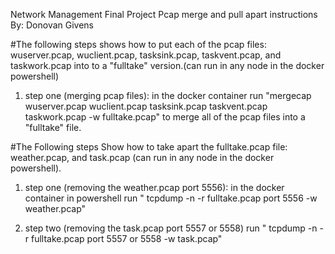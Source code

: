 Network Management Final Project Pcap merge and pull apart instructions
By: Donovan Givens


#The following steps shows how to put each of the pcap files: wuserver.pcap, wuclient.pcap, tasksink.pcap, taskvent.pcap, and taskwork.pcap into to a "fulltake" version.(can run in any node in the docker powershell)

1. step one (merging pcap files): in the docker container run "mergecap wuserver.pcap wuclient.pcap tasksink.pcap taskvent.pcap taskwork.pcap -w fulltake.pcap" to merge all of the pcap files into a "fulltake" file.




#The Following steps Show how to take apart the fulltake.pcap file: weather.pcap, and task.pcap (can run in any node in the docker powershell).

1. step one (removing the weather.pcap port 5556): in the docker container in powershell run " tcpdump -n -r fulltake.pcap port 5556 -w weather.pcap" 

2. step two (removing the task.pcap port 5557 or 5558) run " tcpdump -n -r fulltake.pcap port 5557 or 5558 -w task.pcap"
